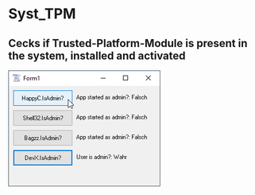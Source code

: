 # Syst_TPM
## Cecks if Trusted-Platform-Module is present in the system, installed and activated

![TrustPM Image](Resources/TrustPM.png "TrustPM Image")
